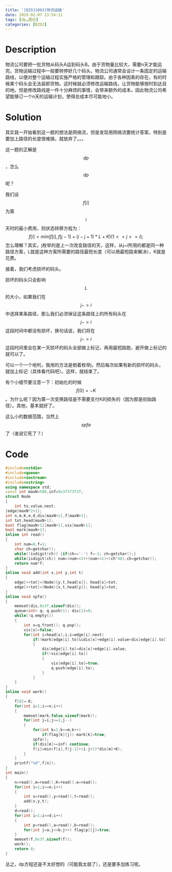```yaml
---
title: '[BZOJ1003]物流运输'
date: 2019-02-07 13:54:11
tags: [dp,图论]
categories: [BZOJ]
---
```


# Description

物流公司要把一批货物从码头A运到码头B。由于货物量比较大，需要n天才能运完。货物运输过程中一般要转停好几个码头。物流公司通常会设计一条固定的运输路线，以便对整个运输过程实施严格的管理和跟踪。由于各种因素的存在，有的时候某个码头会无法装卸货物。这时候就必须修改运输路线，让货物能够按时到达目的地。但是修改路线是一件十分麻烦的事情，会带来额外的成本。因此物流公司希望能够订一个n天的运输计划，使得总成本尽可能地小。

<!--more-->

# Solution

其实我一开始看到这一题的想法是网络流，但是发现用网络流要统计答案，特别是要加上路径的长度很难搞，就放弃了。。。

这一题的正解是$$dp$$，怎么$$dp$$呢？

我们设$$f[i]$$为第$$i$$天时的最小费用，则状态转移方程为：
$$
f[i]=min(f[i],f[j-1]+(i-j+1)*L+K)(1<=j<=i);
$$
怎么理解？其实，j枚举的是上一次改变路径的天，这样，从j~i所用的都是同一种路径方案，L就是这种方案所需要的路径最短长度（可以用最短路来解决），K就是花费。

接着，我们考虑损坏的码头。

损坏的码头只会影响$$L$$的大小，如果我们在$$j->i$$中选择某条路径，那么我们必须保证这条路径上的所有码头在$$j->i$$这段时间中都没有损坏，换句话说，我们将在$$j->i$$这段时间里会在某一天损坏的码头全部做上标记，再用最短路跑，避开做上标记的就可以了。

可以一个一个地判，我用的方法是倒着枚举j，然后每次如果有新的损坏的码头，就加上标记（具体看代码吧）。这样，就结束了。

有个小细节要注意一下：初始化的时候$$f[0]=-K$$。为什么呢？因为第一次变换路径是不需要支付K的损失的（因为那是初始路径）。其他，基本就好了。

这么小的数据范围，当然上$$spfa$$了（谁说它死了？）

# Code

```c++
#include<cstdio>
#include<queue>
#include<iostream>
#include<cstring>
using namespace std;
const int maxN=500,inf=0x3f3f3f3f;
struct Node
{
    int to,value,next;
}edge[maxN*2+1];
int n,m,K,e,d,dis[maxN+1],f[maxN+1];
int tot,head[maxN+1];
bool flag[maxN+1][maxN+1],vis[maxN+1];
bool mark[maxN+1];
inline int read()
{
    int num=0,f=1;
    char ch=getchar();
    while(!isdigit(ch)) {if(ch=='-') f=-1; ch=getchar();}
    while(isdigit(ch)) num=(num<<3)+(num<<1)+(ch^48),ch=getchar();
    return num*f;
}
inline void add(int x,int y,int t)
{
    edge[++tot]=(Node){y,t,head[x]}; head[x]=tot;
    edge[++tot]=(Node){x,t,head[y]}; head[y]=tot;
}
inline void spfa()
{
    memset(dis,0x3f,sizeof(dis));
    queue<int> q; q.push(1); dis[1]=0;
    while(!q.empty())
    {
        int x=q.front(); q.pop();
        vis[x]=false;
        for(int i=head[x];i;i=edge[i].next)
            if(!mark[edge[i].to]&&dis[x]+edge[i].value<dis[edge[i].to])
            {
                dis[edge[i].to]=dis[x]+edge[i].value;
                if(!vis[edge[i].to])
                {
                    vis[edge[i].to]=true;
                    q.push(edge[i].to);
                }
            }
    }
}
inline void work()
{
    f[0]=-K;
    for(int i=1;i<=n;i++)
    {
        memset(mark,false,sizeof(mark));
        for(int j=i;j>=1;j--)
        {
            for(int k=1;k<=m;k++)
                if(flag[k][j]) mark[k]=true;
            spfa();
            if(dis[m]>=inf) continue;
            f[i]=min(f[i],f[j-1]+(i-j+1)*dis[m]+K);
        }
    }
    printf("%d",f[n]);
}
int main()
{
    n=read(),m=read(),K=read(),e=read();
    for(int i=1;i<=e;i++)
    {
        int x=read(),y=read(),t=read();
        add(x,y,t);
    }
    d=read();
    for(int i=1;i<=d;i++)
    {
        int p=read(),a=read(),b=read();
        for(int j=a;j<=b;j++) flag[p][j]=true;
    }
    memset(f,0x3f,sizeof(f));
    work();
    return 0;
}
```

总之，dp方程还是不太好想的（可能我太弱了），还是要多加练习呢。